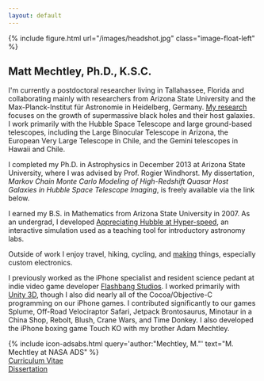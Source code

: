 ```yaml
---
layout: default
---
```


{% include figure.html url="/images/headshot.jpg" class="image-float-left" %}

## Matt Mechtley, Ph.D., K.S.C. ##

I'm currently a postdoctoral researcher living in Tallahassee, Florida and collaborating mainly with researchers from Arizona State University and the Max-Planck-Institut für Astronomie in Heidelberg, Germany. [My research]({{site.baseurl}}/research) focuses on the growth of supermassive black holes and their host galaxies. I work primarily with the Hubble Space Telescope and large ground-based telescopes, including the Large Binocular Telescope in Arizona, the European Very Large Telescope in Chile, and the Gemini telescopes in Hawaii and Chile.

I completed my Ph.D. in Astrophysics in December 2013 at Arizona State University, where I was advised by Prof. Rogier Windhorst. My dissertation, _Markov Chain Monte Carlo Modeling of High-Redshift Quasar Host Galaxies in Hubble Space Telescope Imaging_, is freely available via the link below.

I earned my B.S. in Mathematics from Arizona State University in 2007. As an undergrad, I developed [Appreciating Hubble at Hyper-speed]({{site.baseurl}}/ahah/), an interactive simulation used as a teaching tool for introductory astronomy labs.

Outside of work I enjoy travel, hiking, cycling, and [making](http://makezine.com/) things, especially custom electronics.

I previously worked as the iPhone specialist and resident science pedant at indie video game developer [Flashbang Studios](http://blurst.com/). I worked primarily with [Unity 3D](http://unity3d.com/), though I also did nearly all of the Cocoa/Objective-C programming on our iPhone games. I contributed significantly to our games Splume, Off-Road Velociraptor Safari, Jetpack Brontosaurus, Minotaur in a China Shop, Rebolt, Blush, Crane Wars, and Time Donkey. I also developed the iPhone boxing game Touch KO with my brother Adam Mechtley.


{% include icon-adsabs.html query='author:"Mechtley, M."' text="M. Mechtley at NASA ADS" %}  
[Curriculum Vitae]({{site.baseurl}}/papers/mmechtleycv.pdf)  
[Dissertation](http://hdl.handle.net/2286/R.A.126037)
